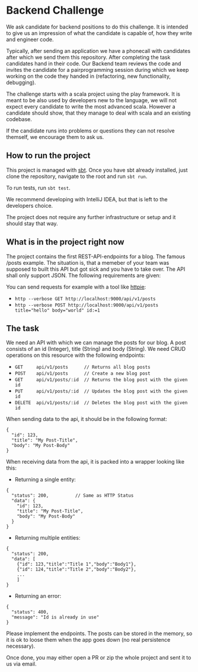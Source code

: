# Backend Challenge

We ask candidate for backend positions to do this challenge. It is intended to give us an impression of what the candidate is capable of, how they write and engineer code. 

Typically, after sending an application we have a phonecall with candidates after which we send them this repository. After completing the task candidates hand in their code. Our Backend team reviews the code and invites the candidate for a pairprogramming session during which we keep working on the code they handed in (refactoring, new functionality, debugging).

The challenge starts with a scala project using the play framework. It is meant to be also used by developers new to the language, we will not expect every candidate to write the most advanced scala. However a candidate should show, that they manage to deal with scala and an existing codebase.

If the candidate runs into problems or questions they can not resolve themself, we encourage them to ask us.

## How to run the project

This project is managed with [sbt](https://www.scala-sbt.org/). Once you have sbt already installed, just clone the repository, navigate to the root and run `sbt run`.

To run tests, run `sbt test`.

We recommend developing with IntelliJ IDEA, but that is left to the developers choice.

The project does not require any further infrastructure or setup and it should stay that way.

## What is in the project right now

The project contains the first REST-API-endpoints for a blog. The famous /posts example. The situation is, that a memeber of your team was supposed to built this API but got sick and you have to take over. The API shall only support JSON. The following requirements are given:

You can send requests for example with a tool like [httpie](https://httpie.org/):

- `http --verbose GET http://localhost:9000/api/v1/posts`
- `http --verbose POST http://localhost:9000/api/v1/posts title="hello" body="world" id:=1`

## The task

We need an API with which we can manage the posts for our blog. A post consists of an id (Integer), title (String) and body (String). We need CRUD operations on this resource with the following endpoints:

 - `GET     api/v1/posts      // Returns all blog posts`
 - `POST    api/v1/posts      // Create a new blog post`
 - `GET     api/v1/posts/:id  // Returns the blog post with the given id`
 - `PUT     api/v1/posts/:id  // Updates the blog post with the given id`
 - `DELETE  api/v1/posts/:id  // Deletes the blog post with the given id`

 When sending data to the api, it should be in the following format:

 ```
 {
   "id": 123,
   "title": "My Post-Title",
   "body": "My Post-Body"
 }
 ```

 When receiving data from the api, it is packed into a wrapper looking like this:
 - Returning a single entity:
 ```
 {
   "status": 200,          // Same as HTTP Status
   "data": {
     "id": 123,
     "title": "My Post-Title",
     "body": "My Post-Body"
   }
 }
 ```
 - Returning multiple entities:
 ```
 {
   "status": 200,          
   "data": [
     {"id": 123,"title":"Title 1","body":"Body1"},
     {"id": 124,"title":"Title 2","body":"Body2"},
     ...
     ]
 }
 ```
 - Returning an error:
 ```
 {
   "status": 400,
   "message": "Id is already in use"
 }
 ```

 Please implement the endpoints. The posts can be stored in the memory, so it is ok to loose them when the app goes down (no real persistence necessary).

 Once done, you may either open a PR or zip the whole project and sent it to us via email.
